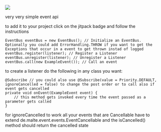 [![](https://jitpack.io/v/malte843/eventapi.svg)](https://jitpack.io/#malte843/eventapi)

very very simple event api

to add it to your project click on the jitpack badge and follow the instructions

```
EventBus eventBus = new EventBus(); // Initialize an EventBus. Optionally you could add ErrorHandling.THROW if you want to get the Exceptions that occur in a event to get thrown instad of logged
eventBus.register(listener); // Register a Listener
eventBus.unregister(listener); // Unregister a Listener
eventBus.call(new ExampleEvent()); // Call an event
```

to create a listener do the following in any class you want: 
```
@Subscribe // you could also use @Subscribe(value = Priority.DEFAULT, ignoreCancelled = false) to change the post order or to call also if event gets cancelled 
private void onEvent(ExampleEvent event) {
    // this method gets invoked every time the event passed as a parameter gets called
}
```

for ignoreCancelled to work all your events that are Cancellable have to extend de.malte.event.events.EventCancellable and the isCancelled() method should return the cancelled state
